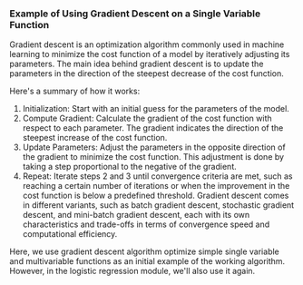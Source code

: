### Example of Using Gradient Descent on a Single Variable Function 


Gradient descent is an optimization algorithm commonly used in machine learning to minimize the cost function of a model by iteratively adjusting its parameters. The main idea behind gradient descent is to update the parameters in the direction of the steepest decrease of the cost function.

Here's a summary of how it works:

1. Initialization: Start with an initial guess for the parameters of the model.
2. Compute Gradient: Calculate the gradient of the cost function with respect to each parameter. The gradient indicates the direction of the steepest increase of the cost function.
3. Update Parameters: Adjust the parameters in the opposite direction of the gradient to minimize the cost function. This adjustment is done by taking a step proportional to the negative of the gradient.
4. Repeat: Iterate steps 2 and 3 until convergence criteria are met, such as reaching a certain number of iterations or when the improvement in the cost function is below a predefined threshold.
Gradient descent comes in different variants, such as batch gradient descent, stochastic gradient descent, and mini-batch gradient descent, each with its own characteristics and trade-offs in terms of convergence speed and computational efficiency.

Here, we use gradient descent algorithm optimize simple single variable and multivariable functions as an initial example of the working algorithm. However, in the logistic regression module, we'll also use it again. 
